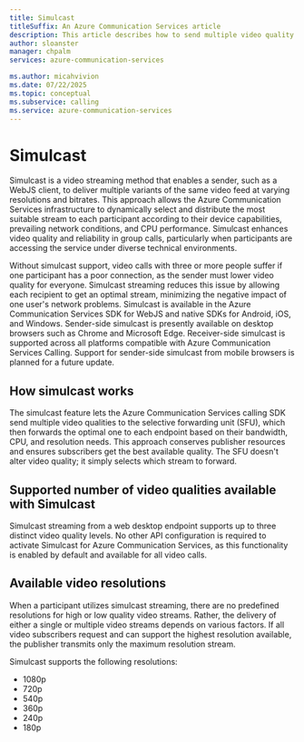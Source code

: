 ```yaml
---
title: Simulcast
titleSuffix: An Azure Communication Services article
description: This article describes how to send multiple video quality streams helps overall call quality.
author: sloanster
manager: chpalm
services: azure-communication-services

ms.author: micahvivion
ms.date: 07/22/2025
ms.topic: conceptual
ms.subservice: calling
ms.service: azure-communication-services
---
```

# Simulcast

Simulcast is a video streaming method that enables a sender, such as a WebJS client, to deliver multiple variants of the same video feed at varying resolutions and bitrates. This approach allows the Azure Communication Services infrastructure to dynamically select and distribute the most suitable stream to each participant according to their device capabilities, prevailing network conditions, and CPU performance. Simulcast enhances video quality and reliability in group calls, particularly when participants are accessing the service under diverse technical environments.

Without simulcast support, video calls with three or more people suffer if one participant has a poor connection, as the sender must lower video quality for everyone. Simulcast streaming reduces this issue by allowing each recipient to get an optimal stream, minimizing the negative impact of one user's network problems.
Simulcast is available in the Azure Communication Services SDK for WebJS and native SDKs for Android, iOS, and Windows. Sender-side simulcast is presently available on desktop browsers such as Chrome and Microsoft Edge. Receiver-side simulcast is supported across all platforms compatible with Azure Communication Services Calling. Support for sender-side simulcast from mobile browsers is planned for a future update.


## How simulcast works

The simulcast feature lets the Azure Communication Services calling SDK send multiple video qualities to the selective forwarding unit (SFU), which then forwards the optimal one to each endpoint based on their bandwidth, CPU, and resolution needs. This approach conserves publisher resources and ensures subscribers get the best available quality. The SFU doesn't alter video quality; it simply selects which stream to forward.

## Supported number of video qualities available with Simulcast

Simulcast streaming from a web desktop endpoint supports up to three distinct video quality levels. No other API configuration is required to activate Simulcast for Azure Communication Services, as this functionality is enabled by default and available for all video calls.

## Available video resolutions

When a participant utilizes simulcast streaming, there are no predefined resolutions for high or low quality video streams. Rather, the delivery of either a single or multiple video streams depends on various factors. If all video subscribers request and can support the highest resolution available, the publisher transmits only the maximum resolution stream.

Simulcast supports the following resolutions:

- 1080p
- 720p
- 540p
- 360p
- 240p
- 180p
